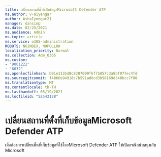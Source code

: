 ```yaml
---
title: เปลี่ยนสถานที่ตั้งที่เก็บข้อมูลMicrosoft Defender ATP
ms.author: v-aiyengar
author: AshaIyengar21
manager: dansimp
ms.date: 02/25/2021
ms.audience: Admin
ms.topic: article
ms.service: o365-administration
ROBOTS: NOINDEX, NOFOLLOW
localization_priority: Normal
ms.collection: Adm_O365
ms.custom:
- "9001222"
- "6032"
ms.openlocfilehash: b01e113bd8c8387009f6f7b857c3a8bf977ec4fd
ms.sourcegitcommit: f4866e94918c7b591ad0cd3b58169d340bcc7f00
ms.translationtype: MT
ms.contentlocale: th-TH
ms.lasthandoff: 05/19/2021
ms.locfileid: "52543128"
---
```

# <a name="change-data-storage-location-for-microsoft-defender-atp"></a>เปลี่ยนสถานที่ตั้งที่เก็บข้อมูลMicrosoft Defender ATP

เมื่อต้องการเปลี่ยนพื้นที่เก็บข้อมูลที่ใช้โดยMicrosoft Defender ATP ให้เปิดกรณีสนับสนุนกับ Microsoft
